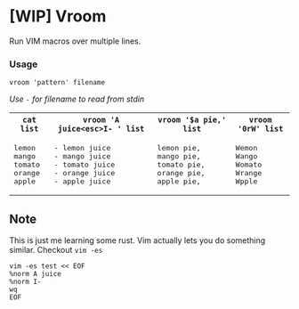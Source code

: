 # [WIP] Vroom

Run VIM macros over multiple lines.

### Usage

```
vroom 'pattern' filename
```
 *Use `-` for filename to read from stdin*

<table>
<tr>
<th><code>cat list</code></th>
<th><code>vroom 'A juice&lt;esc&gt;I- ' list</code></th>
<th><code>vroom '$a pie,' list</code></th>
<th><code>vroom '0rW' list</code></th>
</tr>
<tr>
<td><pre>
lemon
mango
tomato
orange
apple
</pre></td>
<td><pre>
- lemon juice
- mango juice
- tomato juice
- orange juice
- apple juice
</pre></td>
<td><pre>
lemon pie,
mango pie,
tomato pie,
orange pie,
apple pie,
</pre></td>
<td><pre>
Wemon
Wango
Womato
Wrange
Wpple
</pre></td>
</tr>
</table>


## Note

This is just me learning some rust. Vim actually lets you do something similar.
Checkout `vim -es`

```
vim -es test << EOF
%norm A juice
%norm I-
wq
EOF
```
